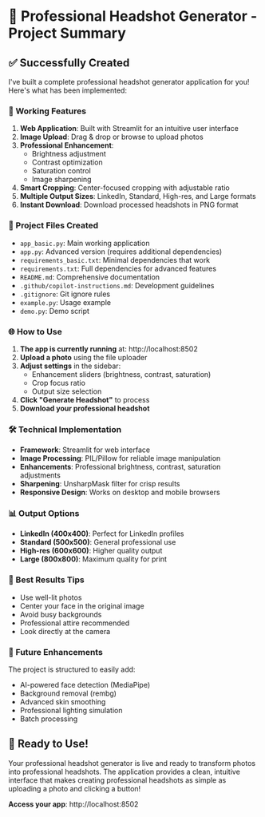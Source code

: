 # 🎉 Professional Headshot Generator - Project Summary

## ✅ Successfully Created

I've built a complete professional headshot generator application for you! Here's what has been implemented:

### 🚀 Working Features

1. **Web Application**: Built with Streamlit for an intuitive user interface
2. **Image Upload**: Drag & drop or browse to upload photos
3. **Professional Enhancement**: 
   - Brightness adjustment
   - Contrast optimization
   - Saturation control
   - Image sharpening
4. **Smart Cropping**: Center-focused cropping with adjustable ratio
5. **Multiple Output Sizes**: LinkedIn, Standard, High-res, and Large formats
6. **Instant Download**: Download processed headshots in PNG format

### 📁 Project Files Created

- `app_basic.py`: Main working application
- `app.py`: Advanced version (requires additional dependencies)
- `requirements_basic.txt`: Minimal dependencies that work
- `requirements.txt`: Full dependencies for advanced features
- `README.md`: Comprehensive documentation
- `.github/copilot-instructions.md`: Development guidelines
- `.gitignore`: Git ignore rules
- `example.py`: Usage example
- `demo.py`: Demo script

### 🌐 How to Use

1. **The app is currently running** at: http://localhost:8502
2. **Upload a photo** using the file uploader
3. **Adjust settings** in the sidebar:
   - Enhancement sliders (brightness, contrast, saturation)
   - Crop focus ratio
   - Output size selection
4. **Click "Generate Headshot"** to process
5. **Download your professional headshot**

### 🛠️ Technical Implementation

- **Framework**: Streamlit for web interface
- **Image Processing**: PIL/Pillow for reliable image manipulation
- **Enhancements**: Professional brightness, contrast, saturation adjustments
- **Sharpening**: UnsharpMask filter for crisp results
- **Responsive Design**: Works on desktop and mobile browsers

### 📊 Output Options

- **LinkedIn (400x400)**: Perfect for LinkedIn profiles
- **Standard (500x500)**: General professional use
- **High-res (600x600)**: Higher quality output
- **Large (800x800)**: Maximum quality for print

### 🎯 Best Results Tips

- Use well-lit photos
- Center your face in the original image
- Avoid busy backgrounds
- Professional attire recommended
- Look directly at the camera

### 🔮 Future Enhancements

The project is structured to easily add:
- AI-powered face detection (MediaPipe)
- Background removal (rembg)
- Advanced skin smoothing
- Professional lighting simulation
- Batch processing

## 🎊 Ready to Use!

Your professional headshot generator is live and ready to transform photos into professional headshots. The application provides a clean, intuitive interface that makes creating professional headshots as simple as uploading a photo and clicking a button!

**Access your app**: http://localhost:8502
